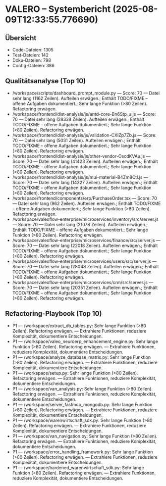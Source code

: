 # VALERO – Systembericht (2025-08-09T12:33:55.776690)

## Übersicht
- Code-Dateien: 1305
- Test-Dateien: 142
- Doku-Dateien: 798
- Config-Dateien: 386

## Qualitätsanalyse (Top 10)
- /workspace/scripts/dashboard_prompt_module.py — Score: 70 — Datei sehr lang (1162 Zeilen). Aufteilen erwägen.; Enthält TODO/FIXME – offene Aufgaben dokumentiert.; Sehr lange Funktion (>80 Zeilen). Refactoring erwägen.
- /workspace/frontend/dist-analysis/js/antd-core-Bn6Stp_u.js — Score: 70 — Datei sehr lang (28338 Zeilen). Aufteilen erwägen.; Enthält TODO/FIXME – offene Aufgaben dokumentiert.; Sehr lange Funktion (>80 Zeilen). Refactoring erwägen.
- /workspace/frontend/dist-analysis/js/validation-CXIZp7Zb.js — Score: 70 — Datei sehr lang (5031 Zeilen). Aufteilen erwägen.; Enthält TODO/FIXME – offene Aufgaben dokumentiert.; Sehr lange Funktion (>80 Zeilen). Refactoring erwägen.
- /workspace/frontend/dist-analysis/js/other-vendor-OscdKVAu.js — Score: 70 — Datei sehr lang (41423 Zeilen). Aufteilen erwägen.; Enthält TODO/FIXME – offene Aufgaben dokumentiert.; Sehr lange Funktion (>80 Zeilen). Refactoring erwägen.
- /workspace/frontend/dist-analysis/js/mui-material-B4Zm8Ctl.js — Score: 70 — Datei sehr lang (14327 Zeilen). Aufteilen erwägen.; Enthält TODO/FIXME – offene Aufgaben dokumentiert.; Sehr lange Funktion (>80 Zeilen). Refactoring erwägen.
- /workspace/frontend/components/erp/PurchaseOrder.tsx — Score: 70 — Datei sehr lang (962 Zeilen). Aufteilen erwägen.; Enthält TODO/FIXME – offene Aufgaben dokumentiert.; Sehr lange Funktion (>80 Zeilen). Refactoring erwägen.
- /workspace/valeoflow-enterprise/microservices/inventory/src/server.js — Score: 70 — Datei sehr lang (21078 Zeilen). Aufteilen erwägen.; Enthält TODO/FIXME – offene Aufgaben dokumentiert.; Sehr lange Funktion (>80 Zeilen). Refactoring erwägen.
- /workspace/valeoflow-enterprise/microservices/finance/src/server.js — Score: 70 — Datei sehr lang (22018 Zeilen). Aufteilen erwägen.; Enthält TODO/FIXME – offene Aufgaben dokumentiert.; Sehr lange Funktion (>80 Zeilen). Refactoring erwägen.
- /workspace/valeoflow-enterprise/microservices/users/src/server.js — Score: 70 — Datei sehr lang (28048 Zeilen). Aufteilen erwägen.; Enthält TODO/FIXME – offene Aufgaben dokumentiert.; Sehr lange Funktion (>80 Zeilen). Refactoring erwägen.
- /workspace/valeoflow-enterprise/microservices/crm/src/server.js — Score: 70 — Datei sehr lang (20351 Zeilen). Aufteilen erwägen.; Enthält TODO/FIXME – offene Aufgaben dokumentiert.; Sehr lange Funktion (>80 Zeilen). Refactoring erwägen.

## Refactoring-Playbook (Top 10)
- P1 — /workspace/extract_db_tables.py: Sehr lange Funktion (>80 Zeilen). Refactoring erwägen. — Extrahiere Funktionen, reduziere Komplexität, dokumentiere Entscheidungen.
- P1 — /workspace/valeo_neuroerp_enhancement_engine.py: Sehr lange Funktion (>80 Zeilen). Refactoring erwägen. — Extrahiere Funktionen, reduziere Komplexität, dokumentiere Entscheidungen.
- P1 — /workspace/analyze_database_matrix.py: Sehr lange Funktion (>80 Zeilen). Refactoring erwägen. — Extrahiere Funktionen, reduziere Komplexität, dokumentiere Entscheidungen.
- P1 — /workspace/setup.py: Sehr lange Funktion (>80 Zeilen). Refactoring erwägen. — Extrahiere Funktionen, reduziere Komplexität, dokumentiere Entscheidungen.
- P1 — /workspace/van_analysis.py: Sehr lange Funktion (>80 Zeilen). Refactoring erwägen. — Extrahiere Funktionen, reduziere Komplexität, dokumentiere Entscheidungen.
- P1 — /workspace/server_fastmcp_mongodb.py: Sehr lange Funktion (>80 Zeilen). Refactoring erwägen. — Extrahiere Funktionen, reduziere Komplexität, dokumentiere Entscheidungen.
- P1 — /workspace/warenwirtschaft_sdk.py: Sehr lange Funktion (>80 Zeilen). Refactoring erwägen. — Extrahiere Funktionen, reduziere Komplexität, dokumentiere Entscheidungen.
- P1 — /workspace/van_navigation.py: Sehr lange Funktion (>80 Zeilen). Refactoring erwägen. — Extrahiere Funktionen, reduziere Komplexität, dokumentiere Entscheidungen.
- P1 — /workspace/error_handling_framework.py: Sehr lange Funktion (>80 Zeilen). Refactoring erwägen. — Extrahiere Funktionen, reduziere Komplexität, dokumentiere Entscheidungen.
- P1 — /workspace/hardened_warenwirtschaft_sdk.py: Sehr lange Funktion (>80 Zeilen). Refactoring erwägen. — Extrahiere Funktionen, reduziere Komplexität, dokumentiere Entscheidungen.
